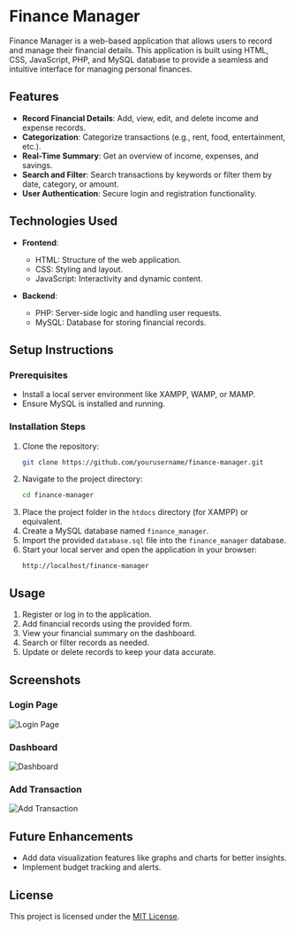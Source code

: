 # Finance Manager

Finance Manager is a web-based application that allows users to record and manage their financial details. This application is built using HTML, CSS, JavaScript, PHP, and MySQL database to provide a seamless and intuitive interface for managing personal finances.

## Features

- **Record Financial Details**: Add, view, edit, and delete income and expense records.
- **Categorization**: Categorize transactions (e.g., rent, food, entertainment, etc.).
- **Real-Time Summary**: Get an overview of income, expenses, and savings.
- **Search and Filter**: Search transactions by keywords or filter them by date, category, or amount.
- **User Authentication**: Secure login and registration functionality.

## Technologies Used

- **Frontend**:
  - HTML: Structure of the web application.
  - CSS: Styling and layout.
  - JavaScript: Interactivity and dynamic content.

- **Backend**:
  - PHP: Server-side logic and handling user requests.
  - MySQL: Database for storing financial records.

## Setup Instructions

### Prerequisites
- Install a local server environment like XAMPP, WAMP, or MAMP.
- Ensure MySQL is installed and running.

### Installation Steps
1. Clone the repository:
   ```bash
   git clone https://github.com/yourusername/finance-manager.git
   ```
2. Navigate to the project directory:
   ```bash
   cd finance-manager
   ```
3. Place the project folder in the `htdocs` directory (for XAMPP) or equivalent.
4. Create a MySQL database named `finance_manager`.
5. Import the provided `database.sql` file into the `finance_manager` database.
6. Start your local server and open the application in your browser:
   ```
   http://localhost/finance-manager
   ```

## Usage

1. Register or log in to the application.
2. Add financial records using the provided form.
3. View your financial summary on the dashboard.
4. Search or filter records as needed.
5. Update or delete records to keep your data accurate.

## Screenshots

### Login Page
![Login Page]("screenshots/login.png")

### Dashboard
![Dashboard](screenshots/dashboard.png)

### Add Transaction
![Add Transaction](screenshots/add-transaction.png)

## Future Enhancements

- Add data visualization features like graphs and charts for better insights.
- Implement budget tracking and alerts.

## License

This project is licensed under the [MIT License](LICENSE).



